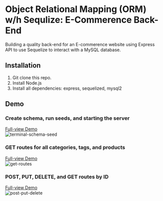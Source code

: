 # Object Relational Mapping (ORM) w/h Sequlize: E-Commerence Back-End
Building a quality back-end for an E-commerence website using Express API to use Sequelize to interact with a MySQL database.
## Installation
1. Git clone this repo.
2. Install Node.js
3. Install all dependencies: express, sequelized, mysql2

## Demo
### Create schema, run seeds, and starting the server
[Full-view Demo](https://drive.google.com/file/d/1Vvxttu-57dxib5014Hw03GCBInxHomPz/view)<br/>
![terminal-schema-seed](./video/terminalSetup.gif)

### GET routes for all categories, tags, and products
[Full-view Demo](https://drive.google.com/file/d/1meSDHVSViUmFZ0FRYVdHX5MPknXLDERx/view)<br/>
![get-routes](./video/getRoutes.gif)

### POST, PUT, DELETE, and GET routes by ID
[Full-view Demo](https://drive.google.com/file/d/1DiDgl5WdVq9z00hfsU1MgG_s33GhxBDd/view) <br/>
![post-put-delete](./video/crud-test.gif)